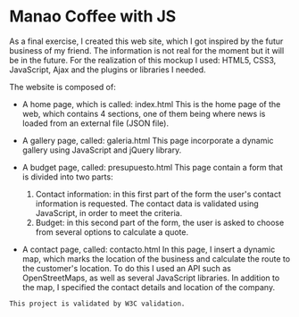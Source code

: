 ﻿# Manao Coffee with JS

As a final exercise, I created this web site, which I got inspired by the futur business of my friend.
The information is not real for the moment but it will be in the future.
For the realization of this mockup I used: HTML5, CSS3, JavaScript, Ajax and the plugins or libraries I needed.

The website is composed of:
* A home page, which is called: index.html
  This is the home page of the web, which contains 4 sections, one of them being where news is loaded from an external file (JSON file).

* A gallery page, called: galeria.html
  This page incorporate a dynamic gallery using JavaScript and jQuery library.

* A budget page, called: presupuesto.html
  This page contain a form that is divided into two parts:
  1. Contact information: in this first part of the form the user's contact information is requested. The contact data is validated using JavaScript, in order to meet the criteria.
  1. Budget: in this second part of the form, the user is asked to choose from several options to calculate a quote.

* A contact page, called: contacto.html
  In this page, I insert a dynamic map, which marks the location of the business and calculate the route to the customer's location. To do this I used an API such as OpenStreetMaps, as well as several JavaScript libraries.
  In addition to the map, I specified the contact details and location of the company.

`This project is validated by W3C validation.`




